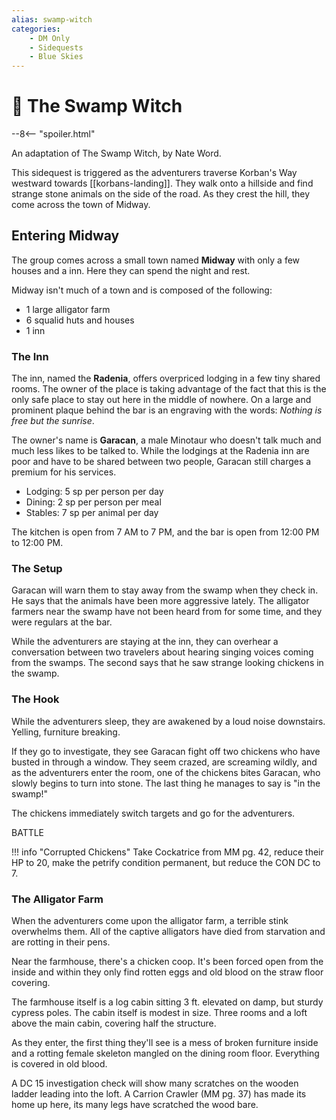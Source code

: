 ```yaml
---
alias: swamp-witch
categories:
    - DM Only
    - Sidequests
    - Blue Skies
---
```

# 🔐 The Swamp Witch

--8<-- "spoiler.html"

An adaptation of The Swamp Witch, by Nate Word.

This sidequest is triggered as the adventurers traverse Korban's Way westward towards [[korbans-landing]]. They walk onto a hillside and find strange stone animals on the side of the road. As they crest the hill, they come across the town of Midway.

## Entering Midway

The group comes across a small town named **Midway** with only a few houses and a inn. Here they can spend the night and rest.

Midway isn't much of a town and is composed of the following:

- 1 large alligator farm
- 6 squalid huts and houses
- 1 inn

### The Inn

The inn, named the **Radenia**, offers overpriced lodging in a few tiny shared rooms. The owner of the place is taking advantage of the fact that this is the only safe place to stay out here in the middle of nowhere. On a large and prominent plaque behind the bar is an engraving with the words: *Nothing is free but the sunrise*.

The owner's name is **Garacan**, a male Minotaur who doesn't talk much and much less likes to be talked to. While the lodgings at the Radenia inn are poor and have to be shared between two people, Garacan still charges a premium for his services.

- Lodging: 5 sp per person per day
- Dining: 2 sp per person per meal
- Stables: 7 sp per animal per day

The kitchen is open from 7 AM to 7 PM, and the bar is open from 12:00 PM to 12:00 PM.

### The Setup

Garacan will warn them to stay away from the swamp when they check in. He says that the animals have been more aggressive lately. The alligator farmers near the swamp have not been heard from for some time, and they were regulars at the bar.

While the adventurers are staying at the inn, they can overhear a conversation between two travelers about hearing singing voices coming from the swamps. The second says that he saw strange looking chickens in the swamp.

### The Hook

While the adventurers sleep, they are awakened by a loud noise downstairs. Yelling, furniture breaking.

If they go to investigate, they see Garacan fight off two chickens who have busted in through a window. They seem crazed, are screaming wildly, and as the adventurers enter the room, one of the chickens bites Garacan, who slowly begins to turn into stone. The last thing he manages to say is "in the swamp!"

The chickens immediately switch targets and go for the adventurers.

BATTLE

!!! info "Corrupted Chickens"
    Take Cockatrice from MM pg. 42, reduce their HP to 20, make the petrify condition permanent, but reduce the CON DC to 7.

### The Alligator Farm

When the adventurers come upon the alligator farm, a terrible stink overwhelms them. All of the captive alligators have died from starvation and are rotting in their pens.

Near the farmhouse, there's a chicken coop. It's been forced open from the inside and within they only find rotten eggs and old blood on the straw floor covering.

The farmhouse itself is a log cabin sitting 3 ft. elevated on damp, but sturdy cypress poles. The cabin itself is modest in size. Three rooms and a loft above the main cabin, covering half the structure.

As they enter, the first thing they'll see is a mess of broken furniture inside and a rotting female skeleton mangled on the dining room floor. Everything is covered in old blood.

A DC 15 investigation check will show many scratches on the wooden ladder leading into the loft. A Carrion Crawler (MM pg. 37) has made its home up here, its many legs have scratched the wood bare.
